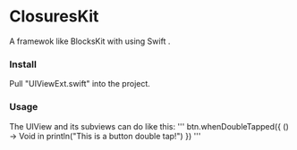# ClosuresKit
A framewok like BlocksKit with using Swift .

### Install
Pull "UIViewExt.swift" into the project.
### Usage
The UIView and its subviews can do like this:
'''
        btn.whenDoubleTapped({ () -> Void in
            println("This is a button double tap!")
        })
'''
